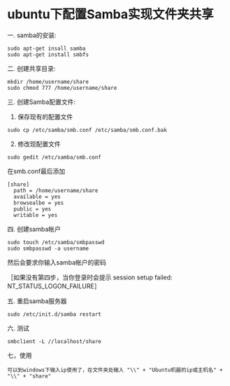 # ubuntu下配置Samba实现文件夹共享

一. samba的安装:
```
sudo apt-get insall samba
sudo apt-get install smbfs
```
二. 创建共享目录:
```
mkdir /home/username/share
sudo chmod 777 /home/username/share
```
三. 创建Samba配置文件:

1. 保存现有的配置文件
```
sudo cp /etc/samba/smb.conf /etc/samba/smb.conf.bak
```
2. 修改现配置文件
```
sudo gedit /etc/samba/smb.conf
```
在smb.conf最后添加
```
[share]
  path = /home/username/share
  available = yes
  browsealbe = yes
  public = yes
  writable = yes
```
四. 创建samba帐户
```
sudo touch /etc/samba/smbpasswd
sudo smbpasswd -a username
```
然后会要求你输入samba帐户的密码

 ［如果没有第四步，当你登录时会提示 session setup failed: NT_STATUS_LOGON_FAILURE］

 五. 重启samba服务器
```
sudo /etc/init.d/samba restart
```
六. 测试
```
smbclient -L //localhost/share
```
七，使用
```
可以到windows下输入ip使用了，在文件夹处输入 "\\" + "Ubuntu机器的ip或主机名" + "\\" + "share"
```